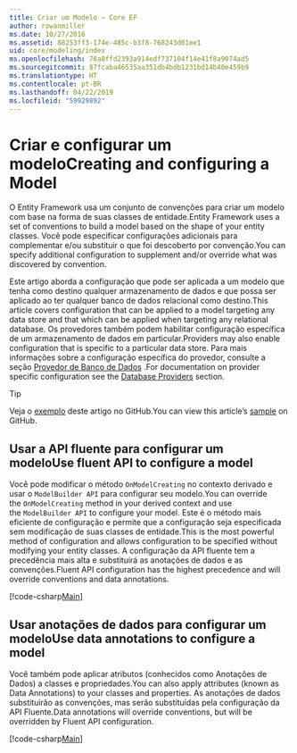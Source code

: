 ```yaml
---
title: Criar um Modelo – Core EF
author: rowanmiller
ms.date: 10/27/2016
ms.assetid: 88253ff3-174e-485c-b3f8-768243d01ee1
uid: core/modeling/index
ms.openlocfilehash: 78a8ffd2393a914edf737104f14e41f8a9074ad5
ms.sourcegitcommit: 87fcaba46535aa351db4bdb1231bd14b40e459b9
ms.translationtype: HT
ms.contentlocale: pt-BR
ms.lasthandoff: 04/22/2019
ms.locfileid: "59929892"
---
```

# <a name="creating-and-configuring-a-model"></a><span data-ttu-id="726ee-102">Criar e configurar um modelo</span><span class="sxs-lookup"><span data-stu-id="726ee-102">Creating and configuring a Model</span></span>

<span data-ttu-id="726ee-103">O Entity Framework usa um conjunto de convenções para criar um modelo com base na forma de suas classes de entidade.</span><span class="sxs-lookup"><span data-stu-id="726ee-103">Entity Framework uses a set of conventions to build a model based on the shape of your entity classes.</span></span> <span data-ttu-id="726ee-104">Você pode especificar configurações adicionais para complementar e/ou substituir o que foi descoberto por convenção.</span><span class="sxs-lookup"><span data-stu-id="726ee-104">You can specify additional configuration to supplement and/or override what was discovered by convention.</span></span>

<span data-ttu-id="726ee-105">Este artigo aborda a configuração que pode ser aplicada a um modelo que tenha como destino qualquer armazenamento de dados e que possa ser aplicado ao ter qualquer banco de dados relacional como destino.</span><span class="sxs-lookup"><span data-stu-id="726ee-105">This article covers configuration that can be applied to a model targeting any data store and that which can be applied when targeting any relational database.</span></span> <span data-ttu-id="726ee-106">Os provedores também podem habilitar configuração específica de um armazenamento de dados em particular.</span><span class="sxs-lookup"><span data-stu-id="726ee-106">Providers may also enable configuration that is specific to a particular data store.</span></span> <span data-ttu-id="726ee-107">Para mais informações sobre a configuração específica do provedor, consulte a seção [Provedor de Banco de Dados](../providers/index.md) .</span><span class="sxs-lookup"><span data-stu-id="726ee-107">For documentation on provider specific configuration see the [Database Providers](../providers/index.md) section.</span></span>

> [!TIP]  
> <span data-ttu-id="726ee-108">Veja o [exemplo](https://github.com/aspnet/EntityFramework.Docs/tree/master/samples) deste artigo no GitHub.</span><span class="sxs-lookup"><span data-stu-id="726ee-108">You can view this article’s [sample](https://github.com/aspnet/EntityFramework.Docs/tree/master/samples) on GitHub.</span></span>

## <a name="use-fluent-api-to-configure-a-model"></a><span data-ttu-id="726ee-109">Usar a API fluente para configurar um modelo</span><span class="sxs-lookup"><span data-stu-id="726ee-109">Use fluent API to configure a model</span></span>

<span data-ttu-id="726ee-110">Você pode modificar o método `OnModelCreating` no contexto derivado e usar o `ModelBuilder API` para configurar seu modelo.</span><span class="sxs-lookup"><span data-stu-id="726ee-110">You can override the `OnModelCreating` method in your derived context and use the `ModelBuilder API` to configure your model.</span></span> <span data-ttu-id="726ee-111">Este é o método mais eficiente de configuração e permite que a configuração seja especificada sem modificação de suas classes de entidade.</span><span class="sxs-lookup"><span data-stu-id="726ee-111">This is the most powerful method of configuration and allows configuration to be specified without modifying your entity classes.</span></span> <span data-ttu-id="726ee-112">A configuração da API fluente tem a precedência mais alta e substituirá as anotações de dados e as convenções.</span><span class="sxs-lookup"><span data-stu-id="726ee-112">Fluent API configuration has the highest precedence and will override conventions and data annotations.</span></span>

[!code-csharp[Main](../../../samples/core/Modeling/FluentAPI/Samples/Required.cs?highlight=11-13)]

## <a name="use-data-annotations-to-configure-a-model"></a><span data-ttu-id="726ee-113">Usar anotações de dados para configurar um modelo</span><span class="sxs-lookup"><span data-stu-id="726ee-113">Use data annotations to configure a model</span></span>

<span data-ttu-id="726ee-114">Você também pode aplicar atributos (conhecidos como Anotações de Dados) a classes e propriedades.</span><span class="sxs-lookup"><span data-stu-id="726ee-114">You can also apply attributes (known as Data Annotations) to your classes and properties.</span></span> <span data-ttu-id="726ee-115">As anotações de dados substituirão as convenções, mas serão substituídas pela configuração da API Fluente.</span><span class="sxs-lookup"><span data-stu-id="726ee-115">Data annotations will override conventions, but will be overridden by Fluent API configuration.</span></span>

[!code-csharp[Main](../../../samples/core/Modeling/DataAnnotations/Samples/Required.cs?highlight=14)]
